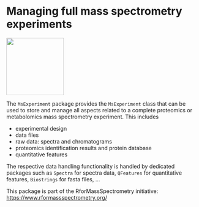 # Managing full mass spectrometry experiments

<img
src="https://github.com/rformassspectrometry/stickers/raw/master/MsExperiment/MsExperiment.png"
height="150">

The `MsExperiment` package provides the `MsExperiment` class that can
be used to store and manage all aspects related to a complete
proteomics or metabolomics mass spectrometry experiment. This includes

- experimental design
- data files
- raw data: spectra and chromatograms
- proteomics identification results and protein database
- quantitative features

The respective data handling functionality is handled by dedicated
packages such as `Spectra` for spectra data, `QFeatures` for
quantitative features, `Biostrings` for fasta files, ...


This package is part of the RforMassSpectrometry initiative:
https://www.rformassspectrometry.org/

